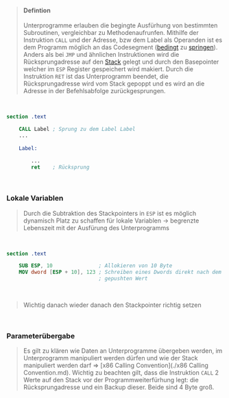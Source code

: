 > #### Defintion
>
>Unterprogramme erlauben die begingte Ausfürhung von bestimmten Subroutinen, vergleichbar zu Methodenaufrunfen. 
>Mithilfe der Instruktion `CALL` und der Adresse, bzw dem Label als Operanden ist es dem Programm möglich an das Codesegment ([bedingt](./Flags.md) zu [springen](./Sprünge.md)).
>Anders als bei `JMP` und ähnlichen Instruktionen wird die Rücksprungadresse auf den [Stack](./Stack.md) gelegt und durch den Basepointer welcher im `ESP` Register gespeichert wird makiert.
>Durch die Instruktion `RET` ist das Unterprogramm beendet, die Rücksprungadresse wird vom Stack gepoppt und es wird an die Adresse in der Befehlsabfolge zurückgesprungen.

<br>

```nasm
section .text

	CALL Label ; Sprung zu dem Label Label
	...
	
	Label:
	
		...
		ret    ; Rücksprung
```

<br>

### Lokale Variablen

>Durch die Subtraktion des Stackpointers in `ESP` ist es möglich dynamisch Platz zu schaffen für lokale Variablen $\rightarrow$ begrenzte Lebenszeit mit der Ausfürung des Unterprogramms

<br>

```nasm
section .text

	SUB ESP, 10               ; Allokieren von 10 Byte
	MOV dword [ESP + 10], 123 ; Schreiben eines Dwords direkt nach dem letzten 
	                          ; gepushten Wert
```

<br>

>Wichtig danach wieder danach den Stackpointer richtig setzen

<br>

### Parameterübergabe

>Es gilt zu klären wie Daten an Unterprogramme übergeben werden, im Unterprogramm manipuliert werden dürfen und wie der Stack manipuliert werden darf $\Rightarrow$ [x86 Calling Convention](./x86 Calling Convention.md).
>Wichtig zu beachten gilt, dass die Instruktion `CALL` 2 Werte auf den Stack vor der Programmweiterfürhung legt: die Rücksprungadresse und ein Backup dieser. Beide sind 4 Byte groß.